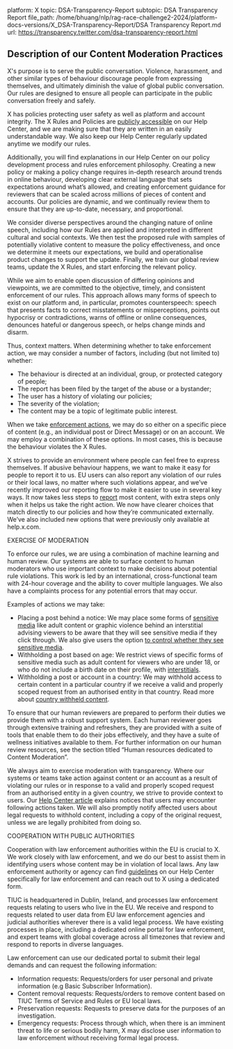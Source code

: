 platform: X
topic: DSA-Transparency-Report
subtopic: DSA Transparency Report
file_path: /home/bhuang/nlp/rag-race-challenge2-2024/platform-docs-versions/X_DSA-Transparency-Report/DSA Transparency Report.md
url: https://transparency.twitter.com/dsa-transparency-report.html


## Description of our Content Moderation Practices

X's purpose is to serve the public conversation. Violence, harassment, and other similar types of behaviour discourage people from expressing themselves, and ultimately diminish the value of global public conversation. Our rules are designed to ensure all people can participate in the public conversation freely and safely.

X has policies protecting user safety as well as platform and account integrity. The X Rules and Policies are [publicly accessible](https://www.google.com/url?q=https://help.twitter.com/en/rules-and-policies&sa=D&source=editors&ust=1700092924585164&usg=AOvVaw26Q9npAi66LMuVw_SKP0S5) on our Help Center, and we are making sure that they are written in an easily understandable way. We also keep our Help Center regularly updated anytime we modify our rules.

Additionally, you will find explanations in our Help Center on our policy development process and rules enforcement philosophy. Creating a new policy or making a policy change requires in-depth research around trends in online behaviour, developing clear external language that sets expectations around what’s allowed, and creating enforcement guidance for reviewers that can be scaled across millions of pieces of content and accounts. Our policies are dynamic, and we continually review them to ensure that they are up-to-date, necessary, and proportional.

We consider diverse perspectives around the changing nature of online speech, including how our Rules are applied and interpreted in different cultural and social contexts. We then test the proposed rule with samples of potentially violative content to measure the policy effectiveness, and once we determine it meets our expectations, we build and operationalise product changes to support the update. Finally, we train our global review teams, update the X Rules, and start enforcing the relevant policy.

While we aim to enable open discussion of differing opinions and viewpoints, we are committed to the objective, timely, and consistent enforcement of our rules. This approach allows many forms of speech to exist on our platform and, in particular, promotes counterspeech: speech that presents facts to correct misstatements or misperceptions, points out hypocrisy or contradictions, warns of offline or online consequences, denounces hateful or dangerous speech, or helps change minds and disarm.

Thus, context matters. When determining whether to take enforcement action, we may consider a number of factors, including (but not limited to) whether:

* The behaviour is directed at an individual, group, or protected category of people;
* The report has been filed by the target of the abuse or a bystander;
* The user has a history of violating our policies;
* The severity of the violation;
* The content may be a topic of legitimate public interest.

When we take [enforcement actions](https://www.google.com/url?q=https://help.twitter.com/en/rules-and-policies/enforcement-options&sa=D&source=editors&ust=1700092924587024&usg=AOvVaw1c9quIwRomi33E3ujzwu42), we may do so either on a specific piece of content (e.g., an individual post or Direct Message) or on an account. We may employ a combination of these options. In most cases, this is because the behaviour violates the X Rules.

X strives to provide an environment where people can feel free to express themselves. If abusive behaviour happens, we want to make it easy for people to report it to us. EU users can also report any violation of our rules or their local laws, no matter where such violations appear, and we’ve recently improved our reporting flow to make it easier to use in several key ways. It now takes less steps to [report](https://www.google.com/url?q=https://help.twitter.com/en/rules-and-policies/twitter-report-violation%23violations&sa=D&source=editors&ust=1700092924587636&usg=AOvVaw3tzpgMMnJUxeP85-U2zuvD) most content, with extra steps only when it helps us take the right action. We now have clearer choices that match directly to our policies and how they’re communicated externally. We’ve also included new options that were previously only available at help.x.com.

EXERCISE OF MODERATION

To enforce our rules, we are using a combination of machine learning and human review. Our systems are able to surface content to human moderators who use important context to make decisions about potential rule violations. This work is led by an international, cross-functional team with 24-hour coverage and the ability to cover multiple languages. We also have a complaints process for any potential errors that may occur.

Examples of actions we may take:

* Placing a post behind a notice: We may place some forms of [sensitive media](https://www.google.com/url?q=https://help.twitter.com/en/rules-and-policies/media-policy.html&sa=D&source=editors&ust=1700092924588616&usg=AOvVaw1KDuz4XnQ4ro5PlihJqCt9) like adult content or graphic violence behind an interstitial advising viewers to be aware that they will see sensitive media if they click through. We also give users the option [](https://www.google.com/url?q=https://help.twitter.com/en/safety-and-security/sensitive-media.html&sa=D&source=editors&ust=1700092924588889&usg=AOvVaw2XrbwTJk8PcctKqzvl3kGT)[to control whether they see sensitive media](https://www.google.com/url?q=https://help.twitter.com/en/safety-and-security/sensitive-media.html&sa=D&source=editors&ust=1700092924589112&usg=AOvVaw0qXXpEBvWqLkNCgB5CT3BS).
* Withholding a post based on age: We restrict views of specific forms of sensitive media such as adult content for viewers who are under 18, or who do not include a birth date on their profile, with [interstitials](https://www.google.com/url?q=https://help.twitter.com/en/rules-and-policies/notices-on-x.html&sa=D&source=editors&ust=1700092924589554&usg=AOvVaw1QKiko0ds-sM1Xkk_TRmj6). 
* Withholding a post or account in a country: We may withhold access to certain content in a particular country if we receive a valid and properly scoped request from an authorised entity in that country. Read more about [country withheld content](https://www.google.com/url?q=https://help.twitter.com/en/rules-and-policies/tweet-withheld-by-country.html&sa=D&source=editors&ust=1700092924590035&usg=AOvVaw1x5L55BpPFDQ83aMzzINSL).

To ensure that our human reviewers are prepared to perform their duties we provide them with a robust support system. Each human reviewer goes through extensive training and refreshers, they are provided with a suite of tools that enable them to do their jobs effectively, and they have a suite of wellness initiatives available to them. For further information on our human review resources, see the section titled “Human resources dedicated to Content Moderation”.

We always aim to exercise moderation with transparency. Where our systems or teams take action against content or an account as a result of violating our rules or in response to a valid and properly scoped request from an authorised entity in a given country, we strive to provide context to users. Our [Help Center article](https://www.google.com/url?q=https://help.twitter.com/en/rules-and-policies/notices-on-x&sa=D&source=editors&ust=1700092924590886&usg=AOvVaw1ufLflKIK1WX2LlTWxNuqb) explains notices that users may encounter following actions taken. We will also promptly notify affected users about legal requests to withhold content, including a copy of the original request, unless we are legally prohibited from doing so.

COOPERATION WITH PUBLIC AUTHORITIES

Cooperation with law enforcement authorities within the EU is crucial to X. We work closely with law enforcement, and we do our best to assist them in identifying users whose content may be in violation of local laws. Any law enforcement authority or agency can find [guidelines](https://www.google.com/url?q=https://help.twitter.com/en/rules-and-policies/twitter-law-enforcement-support%2315&sa=D&source=editors&ust=1700092924591771&usg=AOvVaw3L_bYPCK74lz395tE1QySj) on our Help Center specifically for law enforcement and can reach out to X using a dedicated form.

TIUC is headquartered in Dublin, Ireland, and processes law enforcement requests relating to users who live in the EU. We receive and respond to requests related to user data from EU law enforcement agencies and judicial authorities wherever there is a valid legal process. We have existing processes in place, including a dedicated online portal for law enforcement, and expert teams with global coverage across all timezones that review and respond to reports in diverse languages.

Law enforcement can use our dedicated portal to submit their legal demands and can request the following information:

* Information requests: Requests/orders for user personal and private information (e.g Basic Subscriber Information).
* Content removal requests: Requests/orders to remove content based on TIUC Terms of Service and Rules or EU local laws.
* Preservation requests: Requests to preserve data for the purposes of an investigation.
* Emergency requests: Process through which, when there is an imminent threat to life or serious bodily harm, X may disclose user information to law enforcement without receiving formal legal process.